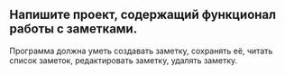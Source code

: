 ## Напишите проект, содержащий функционал работы с заметками.   
Программа должна уметь создавать заметку, сохранять её, читать список заметок, редактировать заметку, удалять заметку.

